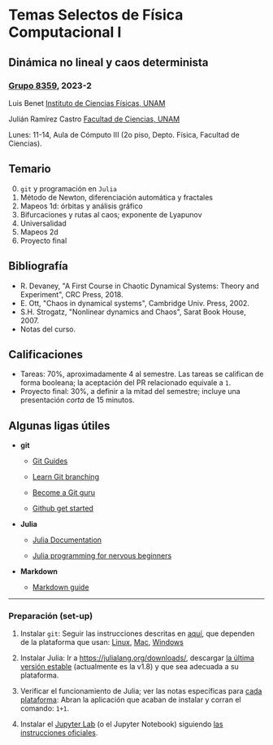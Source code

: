 # Temas Selectos de Física Computacional I

## Dinámica no lineal y caos determinista

### [Grupo 8359](https://www.fciencias.unam.mx/docencia/horarios/presentacion/342380), 2023-2

Luis Benet
[Instituto de Ciencias Físicas, UNAM](https://www.fis.unam.mx)

Julián Ramírez Castro
[Facultad de Ciencias, UNAM](http://www.fciencias.unam.mx)

Lunes: 11-14, Aula de Cómputo III (2o piso, Depto. Física, Facultad de Ciencias).

## Temario

0. `git` y programación en `Julia`
1. Método de Newton, diferenciación automática y fractales
2. Mapeos 1d: órbitas y análisis gráfico
3. Bifurcaciones y rutas al caos; exponente de Lyapunov
4. Universalidad
5. Mapeos 2d
6. Proyecto final

## Bibliografía

- R. Devaney, "A First Course in Chaotic Dynamical Systems: Theory and Experiment", CRC Press, 2018.
- E. Ott, "Chaos in dynamical systems", Cambridge Univ. Press, 2002.
- S.H. Strogatz, "Nonlinear dynamics and Chaos", Sarat Book House, 2007.
- Notas del curso.

## Calificaciones

- Tareas: 70%, aproximadamente 4 al semestre. Las tareas se califican de forma booleana; la aceptación del PR relacionado equivale a `1`.
- Proyecto final: 30%, a definir a la mitad del semestre; incluye una presentación *corta* de 15 minutos.

## Algunas ligas útiles

- **git**
	- [Git Guides](https://github.com/git-guides/install-git)

	- [Learn Git branching](https://learngitbranching.js.org/)

	- [Become a Git guru](https://www.atlassian.com/git/tutorials/)

	- [Github get started](https://docs.github.com/en/github/getting-started-with-github)

- **Julia**
	- [Julia Documentation](https://docs.julialang.org/en/v1/)

	- [Julia programming for nervous beginners](https://www.youtube.com/watch?v=ub3tqCWZmo4&list=PLP8iPy9hna6Qpx0MgGyElJ5qFlaIXYf1R)


- **Markdown**
	- [Markdown guide](https://www.markdownguide.org/getting-started/)

---

### Preparación (set-up)

1. Instalar `git`:
    Seguir las instrucciones descritas en [aquí](https://www.atlassian.com/git/tutorials/install-git), que dependen de la plataforma que usan:  [Linux](https://www.atlassian.com/git/tutorials/install-git#linux), [Mac](https://www.atlassian.com/git/tutorials/install-git#mac-os-x),  [Windows](https://www.atlassian.com/git/tutorials/install-git#windows)

2. Instalar Julia:
    Ir a https://julialang.org/downloads/, descargar [la última versión estable](https://julialang.org/downloads/#current_stable_release) (actualmente es la v1.8) y  que sea adecuada a su plataforma.

3. Verificar el funcionamiento de Julia; ver las notas específicas para [cada plataforma](https://julialang.org/downloads/platform/):
    Abran la aplicación que acaban de instalar y corran el comando: `1+1`.

4. Instalar el [Jupyter Lab](https://jupyter.org/) (o el Jupyter Notebook) siguiendo [las instrucciones oficiales](https://jupyter.org/install).

